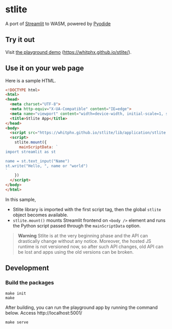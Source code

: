 # stlite

A port of [Streamlit](https://streamlit.io/) to WASM, powered by [Pyodide](https://pyodide.org/)

## Try it out

Visit [the playground demo](https://whitphx.github.io/stlite/) (https://whitphx.github.io/stlite/).

## Use it on your web page

Here is a sample HTML.
```html
<!DOCTYPE html>
<html>
<head>
  <meta charset="UTF-8">
  <meta http-equiv="X-UA-Compatible" content="IE=edge">
  <meta name="viewport" content="width=device-width, initial-scale=1, shrink-to-fit=no">
  <title>Stlite App</title>
</head>
<body>
  <script src="https://whitphx.github.io/stlite/lib/application/stlite.js" ></script>
  <script>
    stlite.mount({
      mainScriptData: `
import streamlit as st

name = st.text_input("Name")
st.write("Hello, ", name or "world")
`
    })
  </script>
</body>
</html>
```

In this sample,
* Stlite library is imported with the first script tag, then the global `stlite` object becomes available.
* `stlite.mount()` mounts Streamlit frontend on `<body />` element and runs the Python script passed through the `mainScriptData` option.

> **Warning**
> Stlite is at the very beginning phase and the API can drastically change without any notice.
Moreover, the hosted JS runtime is not versioned now, so after such API changes, old API can be lost and apps using the old versions can be broken.

## Development
### Build the packages
```shell
make init
make
```

After building, you can run the playground app by running the command below. Access http://localhost:5001/
```shell
make serve
```
